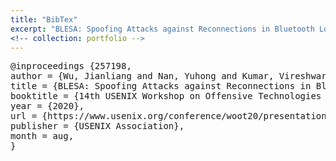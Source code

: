 ```yaml
---
title: "BibTex"
excerpt: "BLESA: Spoofing Attacks against Reconnections in Bluetooth Low Energy"
<!-- collection: portfolio -->
---
```


<pre>
@inproceedings {257198,
author = {Wu, Jianliang and Nan, Yuhong and Kumar, Vireshwar and Tian, Dave (Jing) and Bianchi, Antonio and Payer, Mathias and Xu, Dongyan},
title = {BLESA: Spoofing Attacks against Reconnections in Bluetooth Low Energy},
booktitle = {14th USENIX Workshop on Offensive Technologies (WOOT 20)},
year = {2020},
url = {https://www.usenix.org/conference/woot20/presentation/wu},
publisher = {USENIX Association},
month = aug,
}
</pre>
